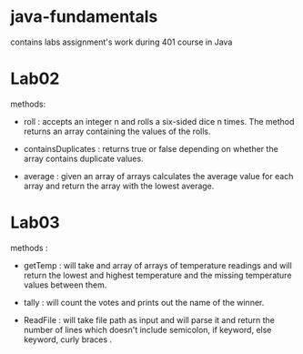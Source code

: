 # java-fundamentals

contains labs assignment's work during 401 course in Java

# Lab02

methods:

- roll : accepts an integer n and rolls a six-sided dice n times. The method returns an array containing the values of the rolls.

- containsDuplicates : returns true or false depending on whether the array contains duplicate values.

- average : given an array of arrays calculates the average value for each array and return the array with the lowest average.

# Lab03

methods :

- getTemp : will take and array of arrays of temperature readings and will return the lowest and highest temperature and the missing temperature values between them.

- tally : will count the votes and prints out the name of the winner.

- ReadFile : will take file path as input and will parse it and return the number of lines which doesn't include semicolon, if keyword, else keyword, curly braces .

